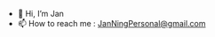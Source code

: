 - 👋 Hi, I’m Jan
- 📫 How to reach me : JanNingPersonal@gmail.com

<!---
JanNing012500/JanNing012500 is a ✨ special ✨ repository because its `README.md` (this file) appears on your GitHub profile.
You can click the Preview link to take a look at your changes.
--->
